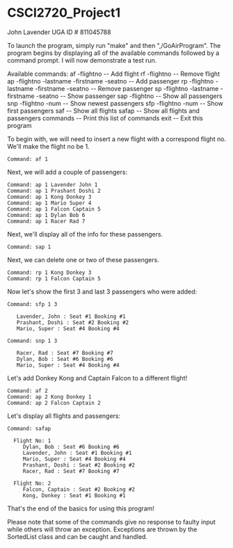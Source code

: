 # CSCI2720_Project1

John Lavender
UGA ID # 811045788

To launch the program, simply run "make" and then ",/GoAirProgram".
The program begins by displaying all of the available commands followed
by a command prompt. I will now demonstrate a test run.

Available commands:
		af -flightno -- Add flight
		rf -flightno -- Remove flight
		ap -flightno -lastname -firstname -seatno -- Add passenger
		rp -flightno -lastname -firstname -seatno -- Remove passenger
		sp -flightno -lastname -firstname -seatno -- Show passenger
		sap -flightno -- Show all passengers
		snp -flightno -num -- Show newest passengers
		sfp -flightno -num -- Show first passengers
		saf -- Show all flights
		safap -- Show all flights and passengers
		commands -- Print this list of commands
		exit -- Exit this program

To begin with, we will need to insert a new flight with a correspond flight no.
We'll make the flight no be 1.

    Command: af 1

Next, we will add a couple of passengers:

    Command: ap 1 Lavender John 1
    Command: ap 1 Prashant Doshi 2
    Command: ap 1 Kong Donkey 3
    Command: ap 1 Mario Super 4
    Command: ap 1 Falcon Captain 5
    Command: ap 1 Dylan Bob 6
    Command: ap 1 Racer Rad 7
    
Next, we'll display all of the info for these passengers.

    Command: sap 1
    
Next, we can delete one or two of these passengers.

    Command: rp 1 Kong Donkey 3
    Command: rp 1 Falcon Captain 5
    
Now let's show the first 3 and last 3 passengers who were added:

    Command: sfp 1 3
    
       Lavender, John : Seat #1 Booking #1
       Prashant, Doshi : Seat #2 Booking #2
       Mario, Super : Seat #4 Booking #4
       
    Command: snp 1 3
    
       Racer, Rad : Seat #7 Booking #7
       Dylan, Bob : Seat #6 Booking #6
       Mario, Super : Seat #4 Booking #4
       
Let's add Donkey Kong and Captain Falcon to a different flight!

    Command: af 2
    Command: ap 2 Kong Donkey 1
    Command: ap 2 Falcon Captain 2
    
Let's display all flights and passengers:

    Command: safap
    
      Flight No: 1
         Dylan, Bob : Seat #6 Booking #6
         Lavender, John : Seat #1 Booking #1
         Mario, Super : Seat #4 Booking #4
         Prashant, Doshi : Seat #2 Booking #2
         Racer, Rad : Seat #7 Booking #7

      Flight No: 2
         Falcon, Captain : Seat #2 Booking #2
         Kong, Donkey : Seat #1 Booking #1
         
 That's the end of the basics for using this program! 
 
 Please note that some of the commands give no response to faulty input
 while others will throw an exception. Exceptions are thrown by the 
 SortedList class and can be caught and handled.
       
